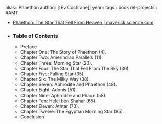 alias:: Phaethon
author:: [[Ev Cochrane]] 
year::
tags:: book
rel-projects:: #AMT 



- [Phaethon: The Star That Fell From Heaven | maverick science.com](https://www.maverickscience.com/phaethon-the-star-that-fell-from-heaven/)
- ### Table of Contents
	- Preface
	- Chapter One: The Story of Phaethon (4).
	- Chapter Two: Amerindian Parallels (11).
	- Chapter Three: Morning Star (20).
	- Chapter Four: The Star That Fell From The Sky (30).
	- Chapter Five: Falling Star (35).
	- Chapter Six: The Milky Way (38).
	- Chapter Seven: Aphrodite and Phaethon (48).
	- Chapter Eight: Adonis (51).
	- Chapter Nine: Aphrodite and Phaon (58).
	- Chapter Ten: Helel ben Shahar (65).
	- Chapter Eleven: Athtar (73).
	- Chapter Twelve: The Egyptian Morning Star (85).
	- Conclusion